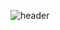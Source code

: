 ![header](https://capsule-render.vercel.app/api?height=400&text=Welcome!😊!&height=400&desc=This%20is%20seongbae%20playground)
